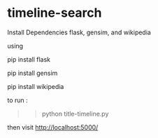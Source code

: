 # timeline-search
 
Install Dependencies
flask, gensim, and wikipedia 

using

pip install flask

pip install gensim

pip install wikipedia

to run :
>>python title-timeline.py

 then visit [http://localhost:5000/](http://localhost:5000/)
